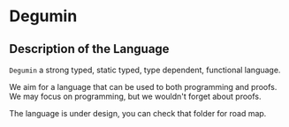 # Degumin

## Description of the Language

`Degumin` a strong typed, static typed, type dependent, functional language.

We aim for a language that can be used to both programming and proofs.
We may focus on programming, but we wouldn't forget about proofs.


The language is under design, you can check that folder for road map.

